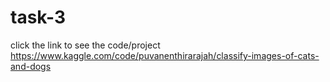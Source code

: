 # task-3
click the link to see the code/project
https://www.kaggle.com/code/puvanenthirarajah/classify-images-of-cats-and-dogs
